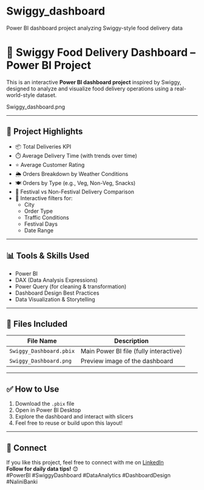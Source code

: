 # Swiggy_dashboard
Power BI dashboard project analyzing Swiggy-style food delivery data
# 🛵 Swiggy Food Delivery Dashboard – Power BI Project

This is an interactive **Power BI dashboard project** inspired by Swiggy, designed to analyze and visualize food delivery operations using a real-world-style dataset.

Swiggy_dashboard.png

---

## 📌 Project Highlights

- 📦 Total Deliveries KPI
- ⏱️ Average Delivery Time (with trends over time)
- ⭐ Average Customer Rating
- 🌦️ Orders Breakdown by Weather Conditions
- 🍽️ Orders by Type (e.g., Veg, Non-Veg, Snacks)
- 📆 Festival vs Non-Festival Delivery Comparison
- 🧭 Interactive filters for:
  - City
  - Order Type
  - Traffic Conditions
  - Festival Days
  - Date Range

---

## 📊 Tools & Skills Used

- Power BI
- DAX (Data Analysis Expressions)
- Power Query (for cleaning & transformation)
- Dashboard Design Best Practices
- Data Visualization & Storytelling

---

## 📁 Files Included

| File Name               | Description                          |
|------------------------|--------------------------------------|
| `Swiggy_Dashboard.pbix` | Main Power BI file (fully interactive) |
| `Swiggy_Dashboard.png`  | Preview image of the dashboard        |

---

## ✅ How to Use

1. Download the `.pbix` file
2. Open in Power BI Desktop
3. Explore the dashboard and interact with slicers
4. Feel free to reuse or build upon this layout!

---

## 🔗 Connect

If you like this project, feel free to connect with me on [LinkedIn](https://www.linkedin.com/in/nalini24/)  
**Follow for daily data tips!** 😊  
#PowerBI #SwiggyDashboard #DataAnalytics #DashboardDesign #NaliniBanki
